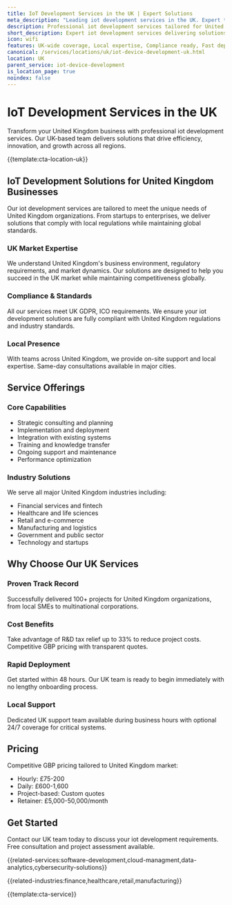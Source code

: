 ```yaml
---
title: IoT Development Services in the UK | Expert Solutions
meta_description: "Leading iot development services in the UK. Expert teams, proven results, R&D tax relief up to 33%. Get started today."
description: Professional iot development services tailored for United Kingdom businesses
short_description: Expert iot development services delivering solutions across United Kingdom.
icon: wifi
features: UK-wide coverage, Local expertise, Compliance ready, Fast deployment, Cost-effective, Proven results
canonical: /services/locations/uk/iot-device-development-uk.html
location: UK
parent_service: iot-device-development
is_location_page: true
noindex: false
---
```


# IoT Development Services in the UK

Transform your United Kingdom business with professional iot development services. Our UK-based team delivers solutions that drive efficiency, innovation, and growth across all regions.

{{template:cta-location-uk}}

## IoT Development Solutions for United Kingdom Businesses

Our iot development services are tailored to meet the unique needs of United Kingdom organizations. From startups to enterprises, we deliver solutions that comply with local regulations while maintaining global standards.

### UK Market Expertise

We understand United Kingdom's business environment, regulatory requirements, and market dynamics. Our solutions are designed to help you succeed in the UK market while maintaining competitiveness globally.

### Compliance & Standards

All our services meet UK GDPR, ICO requirements. We ensure your iot development solutions are fully compliant with United Kingdom regulations and industry standards.

### Local Presence

With teams across United Kingdom, we provide on-site support and local expertise. Same-day consultations available in major cities.

## Service Offerings

### Core Capabilities
- Strategic consulting and planning
- Implementation and deployment
- Integration with existing systems
- Training and knowledge transfer
- Ongoing support and maintenance
- Performance optimization

### Industry Solutions
We serve all major United Kingdom industries including:
- Financial services and fintech
- Healthcare and life sciences
- Retail and e-commerce
- Manufacturing and logistics
- Government and public sector
- Technology and startups

## Why Choose Our UK Services

### Proven Track Record
Successfully delivered 100+ projects for United Kingdom organizations, from local SMEs to multinational corporations.

### Cost Benefits
Take advantage of R&D tax relief up to 33% to reduce project costs. Competitive GBP pricing with transparent quotes.

### Rapid Deployment
Get started within 48 hours. Our UK team is ready to begin immediately with no lengthy onboarding process.

### Local Support
Dedicated UK support team available during business hours with optional 24/7 coverage for critical systems.

## Pricing

Competitive GBP pricing tailored to United Kingdom market:
- Hourly: £75-200
- Daily: £600-1,600
- Project-based: Custom quotes
- Retainer: £5,000-50,000/month

## Get Started

Contact our UK team today to discuss your iot development requirements. Free consultation and project assessment available.

{{related-services:software-development,cloud-managment,data-analytics,cybersecurity-solutions}}

{{related-industries:finance,healthcare,retail,manufacturing}}

{{template:cta-service}}
